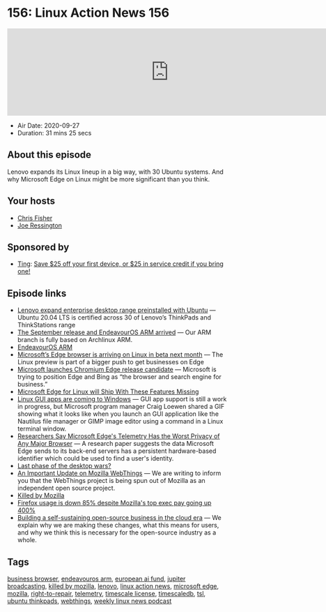 # 156: Linux Action News 156

<iframe src="https://player.fireside.fm/v2/DAcK9LdX+HxYRlumL?theme=dark" width="740" height="200" frameborder="0" scrolling="no"></iframe>

* Air Date: 2020-09-27
* Duration: 31 mins 25 secs

## About this episode

Lenovo expands its Linux lineup in a big way, with 30 Ubuntu systems. And why Microsoft Edge on Linux might be more significant than you think.

## Your hosts
* [Chris Fisher](https://linuxactionnews.com/hosts/chris)
* [Joe Ressington](https://linuxactionnews.com/hosts/joe)

## Sponsored by

  * [Ting](https://linux.ting.com): [Save $25 off your first device, or $25 in service credit if you bring one!](https://linux.ting.com)



## Episode links

  * [Lenovo expand enterprise desktop range preinstalled with Ubuntu](https://ubuntu.com//blog/lenovo-expand-enterprise-desktop-range-preinstalled-with-ubuntu "Lenovo expand enterprise desktop range preinstalled with Ubuntu") — Ubuntu 20.04 LTS is certified across 30 of Lenovo’s ThinkPads and ThinkStations range
  * [The September release and EndeavourOS ARM arrived](https://endeavouros.com/news/the-september-release-and-endeavouros-arm-arrived/ "The September release and EndeavourOS ARM arrived") — Our ARM branch is fully based on Archlinux ARM.
  * [EndeavourOS ARM](https://arm.endeavouros.com/ "EndeavourOS ARM")
  * [Microsoft’s Edge browser is arriving on Linux in beta next month](https://www.theverge.com/2020/9/22/21449062/microsoft-edge-linux-preview-october-release "Microsoft’s Edge browser is arriving on Linux in beta next month") — The Linux preview is part of a bigger push to get businesses on Edge
  * [Microsoft launches Chromium Edge release candidate](https://venturebeat.com/2019/11/04/microsoft-launches-chromium-edge-release-candidate-brings-intranet-search-to-phones/ "Microsoft launches Chromium Edge release candidate") — Microsoft is trying to position Edge and Bing as “the browser and search engine for business.”
  * [Microsoft Edge for Linux will Ship With These Features Missing](https://www.omgubuntu.co.uk/2020/09/edge-linux-missing-features "Microsoft Edge for Linux will Ship With These Features Missing")
  * [Linux GUI apps are coming to Windows](https://liliputing.com/2020/09/microsoft-edge-coming-to-linux-and-linux-gui-apps-are-coming-to-windows.html "Linux GUI apps are coming to Windows") — GUI app support is still a work in progress, but Microsoft program manager Craig Loewen shared a GIF showing what it looks like when you launch an GUI application like the Nautilus file manager or GIMP image editor using a command in a Linux terminal window.
  * [Researchers Say Microsoft Edge's Telemetry Has the Worst Privacy of Any Major Browser](https://winbuzzer.com/2020/03/17/researchers-say-microsoft-edges-telemetry-has-the-worst-privacy-of-any-major-browser-xcxwbn/ "Researchers Say Microsoft Edge's Telemetry Has the Worst Privacy of Any Major Browser") — A research paper suggests the data Microsoft Edge sends to its back-end servers has a persistent hardware-based identifier which could be used to find a user's identity.
  * [Last phase of the desktop wars?](http://esr.ibiblio.org/?p=8764 "Last phase of the desktop wars?")
  * [An Important Update on Mozilla WebThings](https://discourse.mozilla.org/t/an-important-update-on-mozilla-webthings/67764 "An Important Update on Mozilla WebThings") — We are writing to inform you that the WebThings project is being spun out of Mozilla as an independent open source project.
  * [Killed by Mozilla](https://killedbymozilla.com/ "Killed by Mozilla")
  * [Firefox usage is down 85% despite Mozilla's top exec pay going up 400%](http://calpaterson.com/mozilla.html "Firefox usage is down 85% despite Mozilla's top exec pay going up 400%")
  * [Building a self-sustaining open-source business in the cloud era](https://blog.timescale.com/blog/building-open-source-business-in-cloud-era-v2/ "Building a self-sustaining open-source business in the cloud era") — We explain why we are making these changes, what this means for users, and why we think this is necessary for the open-source industry as a whole.



## Tags

[business browser](https://linuxactionnews.com/tags/business%20browser), [endeavouros arm](https://linuxactionnews.com/tags/endeavouros%20arm), [european ai fund](https://linuxactionnews.com/tags/european%20ai%20fund), [jupiter broadcasting](https://linuxactionnews.com/tags/jupiter%20broadcasting), [killed by mozilla](https://linuxactionnews.com/tags/killed%20by%20mozilla), [lenovo](https://linuxactionnews.com/tags/lenovo), [linux action news](https://linuxactionnews.com/tags/linux%20action%20news), [microsoft edge](https://linuxactionnews.com/tags/microsoft%20edge), [mozilla](https://linuxactionnews.com/tags/mozilla), [right-to-repair](https://linuxactionnews.com/tags/right-to-repair), [telemetry](https://linuxactionnews.com/tags/telemetry), [timescale license](https://linuxactionnews.com/tags/timescale%20license), [timescaledb](https://linuxactionnews.com/tags/timescaledb), [tsl](https://linuxactionnews.com/tags/tsl), [ubuntu thinkpads](https://linuxactionnews.com/tags/ubuntu%20thinkpads), [webthings](https://linuxactionnews.com/tags/webthings), [weekly linux news podcast](https://linuxactionnews.com/tags/weekly%20linux%20news%20podcast)